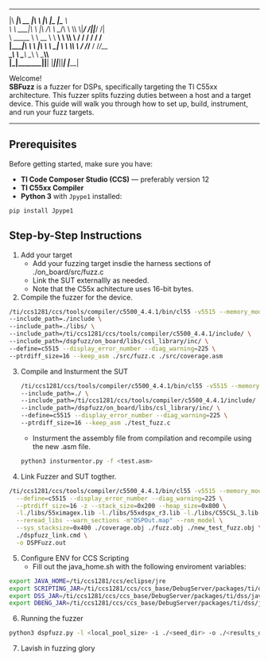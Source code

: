 

 ________  ________  ________ ___  ___  ________  ________     
|\   ____\|\   __  \|\  _____\\  \|\  \|\_____  \|\_____  \    
\ \  \___|\ \  \|\ /\ \  \__/\ \  \\\  \\|___/  /|\|___/  /|   
 \ \_____  \ \   __  \ \   __\\ \  \\\  \   /  / /    /  / /   
  \|____|\  \ \  \|\  \ \  \_| \ \  \\\  \ /  /_/__  /  /_/__  
    ____\_\  \ \_______\ \__\   \ \_______\\________\\________\
   |\_________\|_______|\|__|    \|_______|\|_______|\|_______|
   \|_________|                                                
                                                               

Welcome!  
**SBFuzz** is a fuzzer for DSPs, specifically targeting the TI C55xx architecture. This fuzzer splits fuzzing duties between a host and a target device. This guide will walk you through how to set up, build, instrument, and run your fuzz targets.

---

## Prerequisites

Before getting started, make sure you have:

- **TI Code Composer Studio (CCS)** — preferably version 12  
- **TI C55xx Compiler**  
- **Python 3** with `Jpype1` installed:

```bash
pip install Jpype1
```
## Step-by-Step Instructions
1. Add your target
   - Add your fuzzing target insdie the harness sections of ./on_board/src/fuzz.c
   - Link the SUT externallly as needed.
   - Note that the C55x achitecture uses 16-bit bytes.
2. Compile the fuzzer for the device.
  ```bash
  /ti/ccs1281/ccs/tools/compiler/c5500_4.4.1/bin/cl55 -v5515 --memory_model=large -g \
  --include_path=./include \
  --include_path=./libs/ \
  --include_path=/ti/ccs1281/ccs/tools/compiler/c5500_4.4.1/include/ \
  --include_path=/dspfuzz/on_board/libs/csl_library/inc/ \
  --define=c5515 --display_error_number --diag_warning=225 \
  --ptrdiff_size=16 --keep_asm ./src/fuzz.c ./src/coverage.asm
  ```
3. Compile and Insturment the SUT
   ```bash
   /ti/ccs1281/ccs/tools/compiler/c5500_4.4.1/bin/cl55 -v5515 --memory_model=large -g \
   --include_path=./ \
   --include_path=/ti/ccs1281/ccs/tools/compiler/c5500_4.4.1/include/ \
   --include_path=/dspfuzz/on_board/libs/csl_library/inc/ \
   --define=c5515 --display_error_number --diag_warning=225 \
   --ptrdiff_size=16 --keep_asm ./test_fuzz.c
   ```
   - Insturment the assembly file from compilation and recompile using the new .asm file.
   ```bash
   python3 insturmentor.py -f <test.asm>
   ```
4. Link Fuzzer and SUT togther.
```bash
/ti/ccs1281/ccs/tools/compiler/c5500_4.4.1/bin/cl55 -v5515 --memory_model=large -g \
  --define=c5515 --display_error_number --diag_warning=225 \
  --ptrdiff_size=16 -z --stack_size=0x200 --heap_size=0x800 \
  -l./libs/55ximagex.lib -l./libs/55xdspx_r3.lib -l./libs/C55CSL_3.lib \
  --reread_libs --warn_sections -m"DSPOut.map" --rom_model \
  --sys_stacksize=0x400 ./coverage.obj ./fuzz.obj ./new_test_fuzz.obj \
  ./dspfuzz_link.cmd \
  -o DSPFuzz.out
```
5. Configure ENV for CCS Scripting
   - Fill out the java_home.sh with the following enviroment variables:
  ```bash
  export JAVA_HOME=/ti/ccs1281/ccs/eclipse/jre
  export SCRIPTING_JAR=/ti/ccs1281/ccs/ccs_base/DebugServer/packages/ti/dss/java/com.ti.debug.engine_1.0.0.jar
  export DSS_JAR=/ti/ccs1281/ccs/ccs_base/DebugServer/packages/ti/dss/java/dss.jar
  export DBENG_JAR=/ti/ccs1281/ccs/ccs_base/DebugServer/packages/ti/dss/java/com.ti.ccstudio.scripting.environment_3.1.0.jar
  ```
6. Running the fuzzer
```bash
python3 dspfuzz.py -l <local_pool_size> -i ./<seed_dir> -o ./<results_dir> -b <compiled binary_dir> -r False
```
7. Lavish in fuzzing glory
